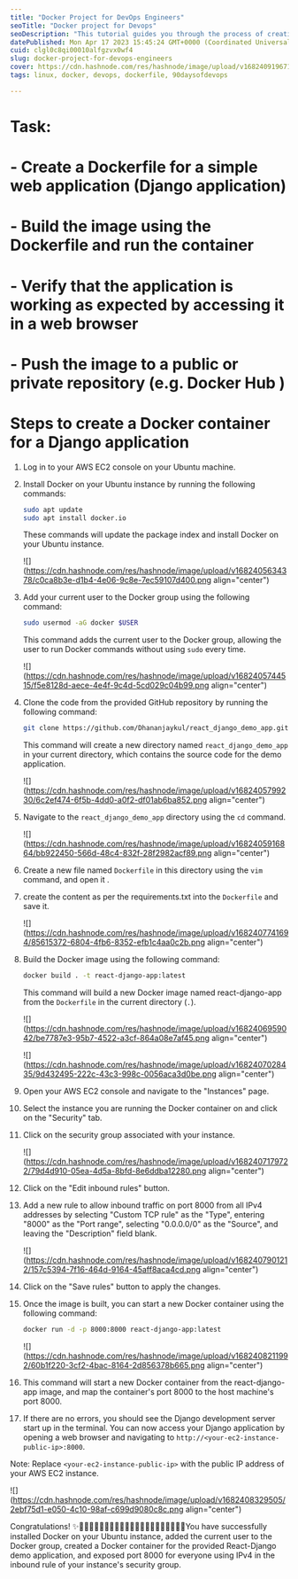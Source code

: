 ```yaml
---
title: "Docker Project for DevOps Engineers"
seoTitle: "Docker project for Devops"
seoDescription: "This tutorial guides you through the process of creating a Dockerfile for a simple web application, building an image, running the container."
datePublished: Mon Apr 17 2023 15:45:24 GMT+0000 (Coordinated Universal Time)
cuid: clgl0c8qi00010alfgzvx0wf4
slug: docker-project-for-devops-engineers
cover: https://cdn.hashnode.com/res/hashnode/image/upload/v1682409196714/7126aeb9-bfb1-47d4-9791-17a31ae849af.png
tags: linux, docker, devops, dockerfile, 90daysofdevops

---
```


# **Task:**

# **\- Create a Dockerfile for a simple web application (Django application)**

# **\- Build the image using the Dockerfile and run the container**

# **\- Verify that the application is working as expected by accessing it in a web browser**

# **\- Push the image to a public or private repository (e.g. Docker Hub )**

# Steps to create a Docker container for a Django application

1. Log in to your AWS EC2 console on your Ubuntu machine.
    
2. Install Docker on your Ubuntu instance by running the following commands:
    
    ```bash
    sudo apt update
    sudo apt install docker.io
    ```
    
    These commands will update the package index and install Docker on your Ubuntu instance.
    
    ![](https://cdn.hashnode.com/res/hashnode/image/upload/v1682405634378/c0ca8b3e-d1b4-4e06-9c8e-7ec59107d400.png align="center")
    
3. Add your current user to the Docker group using the following command:
    
    ```bash
    sudo usermod -aG docker $USER
    ```
    
    This command adds the current user to the Docker group, allowing the user to run Docker commands without using `sudo` every time.
    
    ![](https://cdn.hashnode.com/res/hashnode/image/upload/v1682405744515/f5e8128d-aece-4e4f-9c4d-5cd029c04b99.png align="center")
    
4. Clone the code from the provided GitHub repository by running the following command:
    
    ```bash
    git clone https://github.com/Dhananjaykul/react_django_demo_app.git
    ```
    
    This command will create a new directory named `react_django_demo_app` in your current directory, which contains the source code for the demo application.
    
    ![](https://cdn.hashnode.com/res/hashnode/image/upload/v1682405799230/6c2ef474-6f5b-4dd0-a0f2-df01ab6ba852.png align="center")
    
5. Navigate to the `react_django_demo_app` directory using the `cd` command.
    
    ![](https://cdn.hashnode.com/res/hashnode/image/upload/v1682405916864/bb922450-566d-48c4-832f-28f2982acf89.png align="center")
    
6. Create a new file named `Dockerfile` in this directory using the `vim` command, and open it .
    
7. create the content as per the requirements.txt into the `Dockerfile` and save it.
    
    ![](https://cdn.hashnode.com/res/hashnode/image/upload/v1682407741694/85615372-6804-4fb6-8352-efb1c4aa0c2b.png align="center")
    
8. Build the Docker image using the following command:
    
    ```bash
    docker build . -t react-django-app:latest
    ```
    
    This command will build a new Docker image named react-django-app from the `Dockerfile` in the current directory (`.`).
    
    ![](https://cdn.hashnode.com/res/hashnode/image/upload/v1682406959042/be7787e3-95b7-4522-a3cf-864a08e7af45.png align="center")
    
    ![](https://cdn.hashnode.com/res/hashnode/image/upload/v1682407028435/9d432495-222c-43c3-998c-0056aca3d0be.png align="center")
    
9. Open your AWS EC2 console and navigate to the "Instances" page.
    
10. Select the instance you are running the Docker container on and click on the "Security" tab.
    
11. Click on the security group associated with your instance.
    
    ![](https://cdn.hashnode.com/res/hashnode/image/upload/v1682407179722/79d4d910-05ea-4d5a-8bfd-8e6ddba12280.png align="center")
    
12. Click on the "Edit inbound rules" button.
    
13. Add a new rule to allow inbound traffic on port 8000 from all IPv4 addresses by selecting "Custom TCP rule" as the "Type", entering "8000" as the "Port range", selecting "0.0.0.0/0" as the "Source", and leaving the "Description" field blank.
    
    ![](https://cdn.hashnode.com/res/hashnode/image/upload/v1682407901212/157c5394-7f16-464d-9164-45aff8aca4cd.png align="center")
    
14. Click on the "Save rules" button to apply the changes.
    
15. Once the image is built, you can start a new Docker container using the following command:
    
    ```bash
    docker run -d -p 8000:8000 react-django-app:latest
    ```
    
    ![](https://cdn.hashnode.com/res/hashnode/image/upload/v1682408211992/60b1f220-3cf2-4bac-8164-2d856378b665.png align="center")
    
16. This command will start a new Docker container from the react-django-app image, and map the container's port 8000 to the host machine's port 8000.
    
17. If there are no errors, you should see the Django development server start up in the terminal. You can now access your Django application by opening a web browser and navigating to `http://<your-ec2-instance-public-ip>:8000`.
    

Note: Replace `<your-ec2-instance-public-ip>` with the public IP address of your AWS EC2 instance.

![](https://cdn.hashnode.com/res/hashnode/image/upload/v1682408329505/2ebf75d1-e050-4c10-98af-c699d9080c8c.png align="center")

Congratulations! ✨🎉🎉🎉🎉🎉🎉🎉🎉🎉🎉🎉🎉🎉🎉🎉🎉🎉🎉🎉🎉🎉You have successfully installed Docker on your Ubuntu instance, added the current user to the Docker group, created a Docker container for the provided React-Django demo application, and exposed port 8000 for everyone using IPv4 in the inbound rule of your instance's security group.